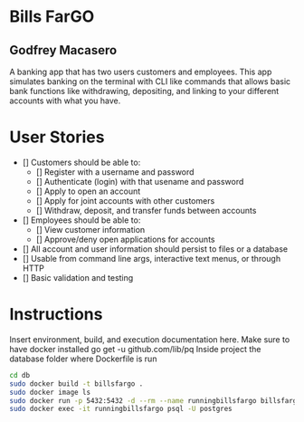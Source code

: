 # Bills FarGO
## Godfrey Macasero
A banking app that has two users customers and employees. 
This app simulates banking on the terminal with CLI like commands that allows basic bank functions like withdrawing, depositing, and linking to your different accounts with what you have.

# User Stories
- [] Customers should be able to:
    - [] Register with a username and password
    - [] Authenticate (login) with that usename and password
    - [] Apply to open an account
    - [] Apply for joint accounts with other customers
    - [] Withdraw, deposit, and transfer funds between accounts
- [] Employees should be able to:
    - [] View customer information
    - [] Approve/deny open applications for accounts
- [] All account and user information should persist to files or a database
- [] Usable from command line args, interactive text menus, or through HTTP
- [] Basic validation and testing


# Instructions
Insert environment, build, and execution documentation here.
Make sure to have docker installed
go get -u github.com/lib/pq
Inside project the database folder where Dockerfile is run
```bash
cd db
sudo docker build -t billsfargo .
sudo docker image ls
sudo docker run -p 5432:5432 -d --rm --name runningbillsfargo billsfargo
sudo docker exec -it runningbillsfargo psql -U postgres
```
